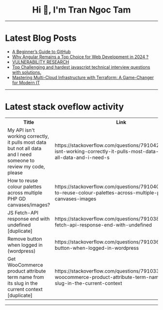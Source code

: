 <h1 align="center">Hi 👋, I'm Tran Ngoc Tam</h1>

---

# Latest Blog Posts 
<!-- BLOG-POST-LIST:START -->
- [A Beginner’s Guide to GitHub](https://dev.to/kiran_baliga/a-beginners-guide-to-github-3966)
- [Why Angular Remains a Top Choice for Web Development in 2024 ?](https://dev.to/aapgs_b8d41d300e2d50c4e5d/why-angular-remains-a-top-choice-for-web-development-in-2024--2pnj)
- [VULNERABILITY RESEARCH](https://dev.to/sane08/vulnerability-research-57ej)
- [Top Challenging and hardest javascript technical interview questions with solutions.](https://dev.to/vishal_tiwari_114f21d14e5/top-challenging-and-hardest-javascript-technical-interview-questions-with-solutions-3189)
- [Mastering Multi-Cloud Infrastructure with Terraform: A Game-Changer for Modern IT](https://dev.to/s3cloudhub/mastering-multi-cloud-infrastructure-with-terraform-a-game-changer-for-modern-it-563j)
<!-- BLOG-POST-LIST:END -->

---

# Latest stack oveflow activity
<table>
  <tr><th>Title</th><th>Link</th></tr>
  <!-- STACKOVERFLOW:START --><tr><td>My API isn&#39;t working correctly, it pulls most data but not all data and I need someone to review my code, please</td><td>https://stackoverflow.com/questions/79104286/my-api-isnt-working-correctly-it-pulls-most-data-but-not-all-data-and-i-need-s</td></tr><tr><td>How to reuse colour palettes across multiple PHP GD canvases/images?</td><td>https://stackoverflow.com/questions/79104050/how-to-reuse-colour-palettes-across-multiple-php-gd-canvases-images</td></tr><tr><td>JS Fetch-API response end with undefined [duplicate]</td><td>https://stackoverflow.com/questions/79103826/js-fetch-api-response-end-with-undefined</td></tr><tr><td>Remove button when logged in &lpar;wordpress&rpar;</td><td>https://stackoverflow.com/questions/79103694/remove-button-when-logged-in-wordpress</td></tr><tr><td>Get WooCommerce product attribute term name from its slug in the current context [duplicate]</td><td>https://stackoverflow.com/questions/79103351/get-woocommerce-product-attribute-term-name-from-its-slug-in-the-current-context</td></tr><!-- STACKOVERFLOW:END -->
</table>

---


